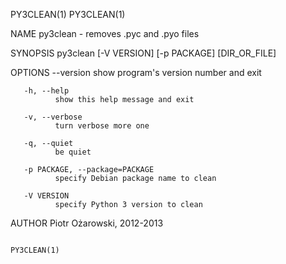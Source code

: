 PY3CLEAN(1)                                                                                                                                                                                PY3CLEAN(1)

NAME
       py3clean - removes .pyc and .pyo files

SYNOPSIS
          py3clean [-V VERSION] [-p PACKAGE] [DIR_OR_FILE]

OPTIONS
       --version
              show program's version number and exit

       -h, --help
              show this help message and exit

       -v, --verbose
              turn verbose more one

       -q, --quiet
              be quiet

       -p PACKAGE, --package=PACKAGE
              specify Debian package name to clean

       -V VERSION
              specify Python 3 version to clean

AUTHOR
       Piotr Ożarowski, 2012-2013

                                                                                                                                                                                           PY3CLEAN(1)
